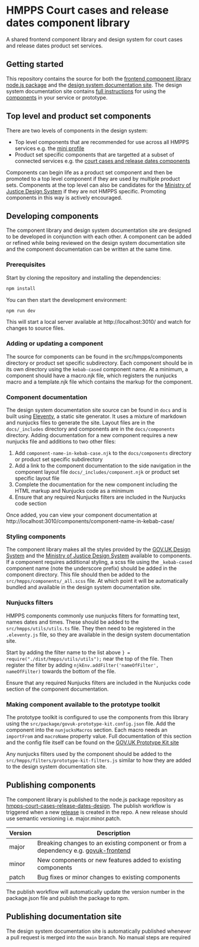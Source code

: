 # HMPPS Court cases and release dates component library

A shared frontend component library and design system for court cases and release dates product set services.

## Getting started

This repository contains the source for both the [frontend component library node.js package]((https://www.npmjs.com/package/hmpps-court-cases-release-dates-design)) and the [design system documentation site](https://court-cases-release-dates-design.hmpps.service.justice.gov.uk/).
The design system documentation site contains [full instructions](https://court-cases-release-dates-design.hmpps.service.justice.gov.uk/get-started/) for using the [components](https://court-cases-release-dates-design.hmpps.service.justice.gov.uk/components/) in your service or prototype.

## Top level and product set components

There are two levels of components in the design system:

- Top level components that are recommended for use across all HMPPS services e.g. the [mini profile](https://court-cases-release-dates-design.hmpps.service.justice.gov.uk/components/mini-profile/)
- Product set specific components that are targetted at a subset of connected services e.g. the [court cases and release dates components](https://court-cases-release-dates-design.hmpps.service.justice.gov.uk/components/court-cases-release-dates/)

Components can begin life as a product set component and then be promoted to a top level component if they are used by multiple product sets.
Components at the top level can also be candidates for the [Ministry of Justice Design System](https://design-patterns.service.justice.gov.uk/) if they are not HMPPS specific.
Promoting components in this way is actively encouraged. 

## Developing components

The component library and design system documentation site are designed to be developed in conjunction with each other.
A component can be added or refined while being reviewed on the design system documentation site and the component documentation can be written at the same time.

### Prerequisites

Start by cloning the repository and installing the dependencies:

```bash
npm install
```

You can then start the development environment:

```bash
npm run dev
```

This will start a local server available at http://localhost:3010/ and watch for changes to source files.

### Adding or updating a component

The source for components can be found in the src/hmpps/components directory or product set specific subdirectory. Each component should be in its own directory using the `kebab-cased` component name.
At a minimum, a component should have a macro.njk file, which registers the nunjucks macro and a template.njk file which contains the markup for the component.

### Component documentation

The design system documentation site source can be found in `docs` and is built using [Eleventy](https://www.11ty.dev/), a static site generator.
It uses a mixture of markdown and nunjucks files to generate the site. Layout files are in the `docs/_includes` directory and components are in the `docs/components` directory.
Adding documentation for a new component requires a new nunjucks file and additions to two other files:

1. Add `component-name-in-kebab-case.njk` to the `docs/components` directory or product set specific subdirectory
2. Add a link to the component documentation to the side navigation in the component layout file `docs/_includes/component.njk` or product set specific layout file
3. Complete the documentation for the new component including the HTML markup and Nunjucks code as a minimum
4. Ensure that any required Nunjucks filters are included in the Nunjucks code section

Once added, you can view your component documentation at http://localhost:3010/components/component-name-in-kebab-case/

### Styling components

The component library makes all the styles provided by the [GOV.UK Design System](https://design-system.service.gov.uk/) and the [Ministry of Justice Design System](https://design-patterns.service.justice.gov.uk/) available to components.
If a component requires additional styling, a scss file using the `_kebab-cased` component name (note the underscore prefix) should be added in the component directory.
This file should then be added to the `src/hmpps/components/_all.scss` file. At which point it will be automatically bundled and available in the design system documentation site.

### Nunjucks filters

HMPPS components commonly use nunjucks filters for formatting text, names dates and times. These should be added to the `src/hmpps/utils/utils.ts` file.
They then need to be registered in the `.eleventy.js` file, so they are available in the design system documentation site.

Start by adding the filter name to the list above `} = require("./dist/hmpps/utils/utils");` near the top of the file. Then register the filter by adding `njkEnv.addFilter('nameOfFilter', nameOfFilter)` towards the bottom of the file.

Ensure that any required Nunjucks filters are included in the Nunjucks code section of the component documentation.

### Making component available to the prototype toolkit

The prototype toolkit is configured to use the components from this library using the `src/package/govuk-prototype-kit.config.json` file.
Add the component into the `nunjucksMacros` section. Each macro needs an `importFrom` and `macroName` property value.
Full documentation of this section and the config file itself can be found on the [GOV.UK Prototype Kit site](https://prototype-kit.service.gov.uk/docs/configure-plugin#nunjucksmacros)

Any nunjucks filters used by the component should be added to the `src/hmpps/filters/prototype-kit-filters.js` similar to how they are added to the design system documentation site.

## Publishing components

The component library is published to the node.js package repository as [hmpps-court-cases-release-dates-design](https://www.npmjs.com/package/hmpps-court-cases-release-dates-design).
The publish workflow is triggered when a new [release](https://github.com/ministryofjustice/hmpps-court-cases-release-dates-design/releases) is created in the repo. A new release should use semantic versioning i.e. major.minor.patch.

| Version | Description                                                                                                                      |
|---------|----------------------------------------------------------------------------------------------------------------------------------|
| major   | Breaking changes to an existing component or from a dependency e.g. [govuk-frontend](https://github.com/alphagov/govuk-frontend) |
| minor   | New components or new features added to existing components                                                                      |
| patch   | Bug fixes or minor changes to existing components                                                                                |

The publish workflow will automatically update the version number in the package.json file and publish the package to npm.

## Publishing documentation site

The design system documentation site is automatically published whenever a pull request is merged into the `main` branch. No manual steps are required
